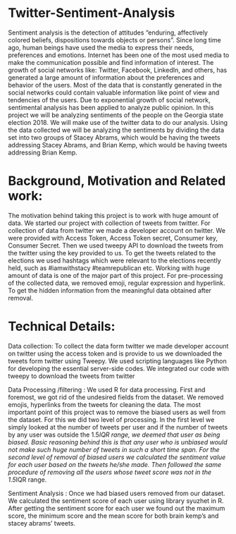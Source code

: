 # Twitter-Sentiment-Analysis

Sentiment analysis is the detection of attitudes “enduring, affectively colored beliefs,
dispositions towards objects or persons”. Since long time ago, human beings have used the media
to express their needs, preferences and emotions. Internet has been one of the most used media to
make the communication possible and find information of interest. The growth of social networks
like: Twitter, Facebook, LinkedIn, and others, has generated a large amount of information about
the preferences and behavior of the users. Most of the data that is constantly generated in the social
networks could contain valuable information like point of view and tendencies of the users.
Due to exponential growth of social network, sentimental analysis has been applied to
analyze public opinion. In this project we will be analyzing sentiments of the people on the Georgia
state election 2018. We will make use of the twitter data to do our analysis. Using the data collected
we will be analyzing the sentiments by dividing the data set into two groups of Stacey Abrams,
which would be having the tweets addressing Stacey Abrams, and Brian Kemp, which would be
having tweets addressing Brian Kemp.

# Background, Motivation and Related work:

The motivation behind taking this project is to work with huge amount of data. We
started our project with collection of tweets from twitter. For collection of data from twitter we
made a developer account on twitter. We were provided with Access Token, Access Token
secret, Consumer key, Consumer Secret. Then we used tweepy API to download the tweets from
the twitter using the key provided to us. To get the tweets related to the elections we used
hashtags which were relevant to the elections recently held, such as #iamwithstacy
#teamrepublican etc. Working with huge amount of data is one of the major part of this project.
For pre-processing of the collected data, we removed emoji, regular expression and hyperlink. To
get the hidden information from the meaningful data obtained after removal.

# Technical Details:

Data collection:
To collect the data form twitter we made developer account on twitter using the access token
and is provide to us we downloaded the tweets form twitter using Tweepy. We used scripting
languages like Python for developing the essential server-side codes. We integrated our code
with tweepy to download the tweets from twitter

Data Processing /filtering :
We used R for data processing. First and foremost, we got rid of the undesired fields from
the dataset. We removed emojis, hyperlinks from the tweets for cleaning the data. The most
important point of this project was to remove the biased users as well from the dataset. For
this we did two level of processing. In the first level we simply looked at the number of
tweets per user and if the number of tweets by any user was outside the 1.5*IQR range, we
deemed that user as being biased. Basic reasoning behind this is that any user who is
unbiased would not make such huge number of tweets in such a short time span. For the
second level of removal of biased users we calculated the sentiment value for each user
based on the tweets he/she made. Then followed the same procedure of removing all the
users whose tweet score was not in the 1.5*IQR range.

Sentiment Analysis : 
Once we had biased users removed from our dataset. We calculated
the sentiment score of each user using library syuzhet in R. After getting the sentiment score
for each user we found out the maximum score, the minimum score and the mean score for
both brain kemp’s and stacey abrams’ tweets.
